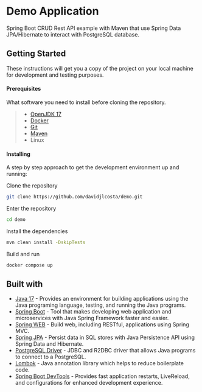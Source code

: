 # Demo Application

Spring Boot CRUD Rest API example with Maven that use Spring Data JPA/Hibernate to interact with PostgreSQL database.

Getting Started
---------------
These instructions will get you a copy of the project on your local machine for development and testing purposes.

#### <i></i> Prerequisites
What software you need to install before cloning the repository.

> - [OpenJDK 17](https://jdk.java.net/archive/)
> - [Docker](https://docs.docker.com/get-docker)
> - [Git](https://git-scm.com/downloads)
> - [Maven](https://maven.apache.org/download.cgi)
> - Linux

#### <i></i> Installing

A step by step approach to get the development environment up and running:

Clone the repository
```bash
git clone https://github.com/davidjlcosta/demo.git
```
Enter the repository
```bash
cd demo
```
Install the dependencies
```bash
mvn clean install -DskipTests
```
Build and run
```bash
docker compose up
```


Built with
---------------
- [Java 17](https://docs.oracle.com/en/java/javase/17/) - Provides an environment for building applications using the Java programing language, testing, and running the Java programs.
- [Spring Boot](https://spring.io/projects/spring-boot) - Tool that makes developing web application and microservices with Java Spring Framework faster and easier.
- [Spring WEB](https://spring.io/web-applications) - Build web, including RESTful, applications using Spring MVC.
- [Spring JPA](https://spring.io/projects/spring-data-jpa) - Persist data in SQL stores with Java Persistence API using Spring Data and Hibernate.
- [PostgreSQL Driver](https://jdbc.postgresql.org/) - JDBC and R2DBC driver that allows Java programs to connect to a PostgreSQL.
- [Lombok](https://projectlombok.org/) - Java annotation library which helps to reduce boilerplate code.
- [Spring Boot DevTools](https://docs.spring.io/spring-boot/docs/1.5.16.RELEASE/reference/html/using-boot-devtools.html) - Provides fast application restarts, LiveReload, and configurations for enhanced development experience.
